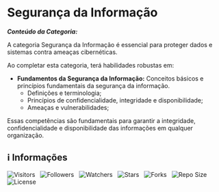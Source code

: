 <!-- Título -->
# Segurança da Informação

***Conteúdo da Categoria:***

A categoria Segurança da Informação é essencial para proteger dados e sistemas contra ameaças cibernéticas.

Ao completar esta categoria, terá habilidades robustas em:

* **Fundamentos da Segurança da Informação:** Conceitos básicos e princípios fundamentais da segurança da informação.
  * Definições e terminologia;
  * Princípios de confidencialidade, integridade e disponibilidade;
  * Ameaças e vulnerabilidades;

Essas competências são fundamentais para garantir a integridade, confidencialidade e disponibilidade das informações em qualquer organização.

<!-- Informações -->
## &#8505; Informações

![Visitors](https://api.visitorbadge.io/api/visitors?path=Devsgeeknerd%2Fcat-seg-inf&label=Visitantes&labelColor=%23700070&labelStyle=none&countColor=%23000fff&style=plastic&color=%23ffffff "Total de Visitantes")
&nbsp;
![Followers](https://img.shields.io/github/followers/Devsgeeknerd?style=p&label=Seguidores&labelColor=800080&color=000fff "Total de Seguidores")
&nbsp;
![Watchers](https://img.shields.io/github/watchers/Devsgeeknerd/cat-seg-inf?style=p&label=Observadores&labelColor=800080&color=000fff "Total de Observadores")
&nbsp;
![Stars](https://img.shields.io/github/stars/Devsgeeknerd/cat-seg-inf?style=p&label=Estrelas&labelColor=800080&color=000fff "Total de Estrelas")
&nbsp;
![Forks](https://img.shields.io/github/forks/Devsgeeknerd/cat-seg-inf?style=p&label=Bifurcações&labelColor=800080&color=000fff "Total de Bifurcações")
&nbsp;
![Repo Size](https://img.shields.io/github/repo-size/Devsgeeknerd/cat-seg-inf?style=p&label=Tamanho&labelColor=800080&color=000fff "Tamanho do Repositório")
&nbsp;
![License](https://img.shields.io/github/license/Devsgeeknerd/cat-seg-inf?style=p&label=Licença&labelColor=800080&color=000fff "Licença do Repositório")
